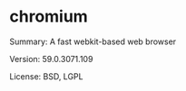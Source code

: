 #		chromium

Summary:	A fast webkit-based web browser
 
Version:	59.0.3071.109
 
License:	BSD, LGPL
 
